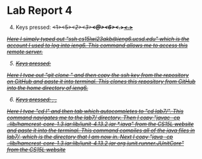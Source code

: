 # Lab Report 4  

4. Keys pressed: <s><s><h><space><c><s><1><5><l><w><i><2><3><a><k><b><@><i><e><n><g><6><.><u><c><s><d><.><e><d><u><enter>

Here I simply typed out "ssh cs15lwi23akb@ieng6.ucsd.edu" which is the account I used to log into ieng6. This command allows me to access this remote server.

5. Keys pressed: <g><i><t><space><c><l><o><n><e><space><Ctrl-c><Ctrl-v><enter>

Here I type out "git clone " and then copy the ssh key from the repository on GitHub and paste it into terminal. This clones this repository from GitHub into the home directory of ieng6.

6. Keys pressed: <c><d><space><l><tab><enter>, <Ctrl-c><Ctrl-v><enter>, <Ctrl-c><Ctrl-v><space><L><tab><T><e><s><t><s><enter>

Here I type "cd l" and then tab which autocompletes to "cd lab7/". This command navigates me to the lab7/ directory. Then I copy "javac -cp .:lib/hamcrest-core-1.3.jar:lib/junit-4.13.2.jar *.java" from the CS15L website and paste it into the terminal. This command compiles all of the java files in lab7/, which is the directory that I am now in. Next I copy "java -cp .:lib/hamcrest-core-1.3.jar:lib/junit-4.13.2.jar org.junit.runner.JUnitCore" from the CS15L website

